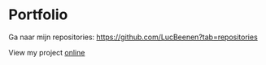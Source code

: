 # Portfolio

Ga naar mijn repositories: https://github.com/LucBeenen?tab=repositories

View my project [online](https://lucbeenen.github.io/portfolio)
